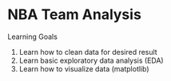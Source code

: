 # NBA Team Analysis
Learning Goals

1. Learn how to clean data for desired result
2. Learn basic exploratory data analysis (EDA)
3. Learn how to visualize data (matplotlib)
